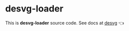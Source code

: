 # desvg-loader

This is **desvg-loader** source code.
See docs at [desvg](https://github.com/kossnocorp/desvg#readme) 👈
